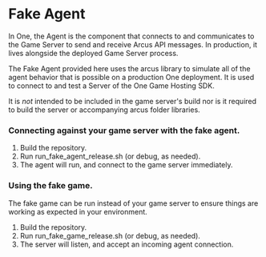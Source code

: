 # Fake Agent

In One, the Agent is the component that connects to and communicates to the Game Server to send and receive Arcus API messages. In production, it lives alongside the deployed Game Server process.

The Fake Agent provided here uses the arcus library to simulate all of the agent behavior that is possible on a production One deployment. It is used to connect to and test a Server of the One Game Hosting SDK.

It is *not* intended to be included in the game server's build nor is it required to build the server or accompanying arcus folder libraries.

### Connecting against your game server with the fake agent.

1. Build the repository.
2. Run run_fake_agent_release.sh (or debug, as needed).
3. The agent will run, and connect to the game server immediately.

### Using the fake game.

The fake game can be run instead of your game server to ensure things are working as expected in your environment.

1. Build the repository.
2. Run run_fake_game_release.sh (or debug, as needed).
3. The server will listen, and accept an incoming agent connection.